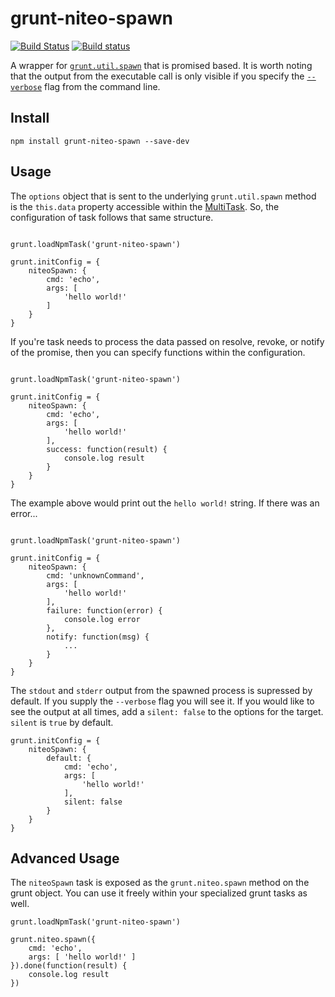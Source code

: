 grunt-niteo-spawn
========
[![Build Status](https://travis-ci.org/NiteoSoftware/grunt-niteo-spawn.svg)](https://travis-ci.org/NiteoSoftware/grunt-niteo-spawn)
[![Build status](https://ci.appveyor.com/api/projects/status/426hcw7dnonhkgrg?svg=true)](https://ci.appveyor.com/project/NiteoBuildBot/grunt-niteo-spawn)

A wrapper for [`grunt.util.spawn`](http://gruntjs.com/api/grunt.util#grunt.util.spawn) that is promised based.  It is worth noting that the output from the executable call is only visible if you specify the [`--verbose`](http://gruntjs.com/using-the-cli#verbose-v) flag from the command line.

Install
-------

```
npm install grunt-niteo-spawn --save-dev
```

Usage
-----

The `options` object that is sent to the underlying `grunt.util.spawn` method is the `this.data` property accessible within the [MultiTask](http://gruntjs.com/creating-tasks#multi-tasks).  So, the configuration of task follows that same structure.

```

grunt.loadNpmTask('grunt-niteo-spawn')

grunt.initConfig = {
	niteoSpawn: {
		cmd: 'echo',
		args: [
			'hello world!'
		]
	}
}

```

If you're task needs to process the data passed on resolve, revoke, or notify of the promise, then you can specify functions within the configuration.

```

grunt.loadNpmTask('grunt-niteo-spawn')

grunt.initConfig = {
	niteoSpawn: {
		cmd: 'echo',
		args: [
			'hello world!'
		],
		success: function(result) {
			console.log result	
		}
	}
}

```

The example above would print out the `hello world!` string.  If there was an error...


```

grunt.loadNpmTask('grunt-niteo-spawn')

grunt.initConfig = {
	niteoSpawn: {
		cmd: 'unknownCommand',
		args: [
			'hello world!'
		],
		failure: function(error) {
			console.log error	
		},
		notify: function(msg) {
			...
		}
	}
}

```

The `stdout` and `stderr` output from the spawned process is supressed by default.  If you supply the `--verbose` flag you will see it.  If you would like to see the output at all times, add a `silent: false` to the options for the target.  `silent` is `true` by default.

```
grunt.initConfig = {
	niteoSpawn: {
		default: {
			cmd: 'echo',
			args: [
				'hello world!'
			],
			silent: false
		}
	}
}
```

Advanced Usage
--------------

The `niteoSpawn` task is exposed as the `grunt.niteo.spawn` method on the grunt object.  You can use it freely within your specialized grunt tasks as well. 

```
grunt.loadNpmTask('grunt-niteo-spawn')

grunt.niteo.spawn({
	cmd: 'echo',
	args: [ 'hello world!' ]
}).done(function(result) {
	console.log result
})

```

